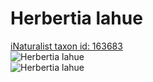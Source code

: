 
Herbertia lahue
===============
  
[iNaturalist taxon id: 163683](https://www.inaturalist.org/taxa/163683)  
![Herbertia lahue](https://inaturalist-open-data.s3.amazonaws.com/photos/56817794/medium.jpg)  
![Herbertia lahue](https://inaturalist-open-data.s3.amazonaws.com/photos/56817794/medium.jpg)